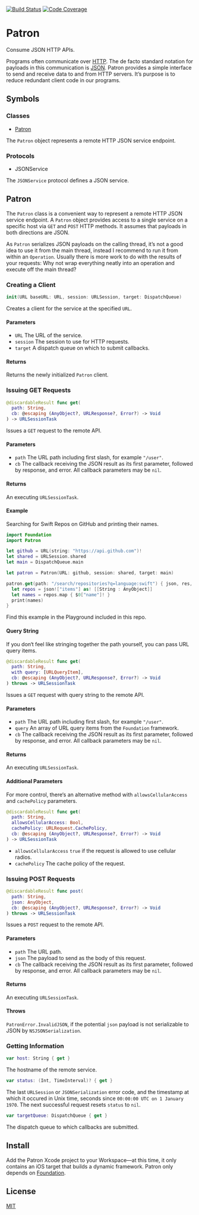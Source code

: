 [![Build Status](https://travis-ci.org/michaelnisi/patron.svg)](http://travis-ci.org/michaelnisi/patron)
[![Code Coverage](https://codecov.io/github/michaelnisi/patron/coverage.svg?branch=master)](https://codecov.io/github/michaelnisi/patron?branch=master)

# Patron

Consume JSON HTTP APIs.

Programs often communicate over [HTTP](http://httpwg.org/). The de facto standard notation for payloads in this communication is [JSON](http://www.json.org/). Patron provides a simple interface to send and receive data to and from HTTP servers. It’s purpose is to reduce redundant client code in our programs.

## Symbols

### Classes

- [Patron](#patron-1)

The `Patron` object represents a remote HTTP JSON service endpoint.

### Protocols

- JSONService

The `JSONService` protocol defines a JSON service.

## Patron

The `Patron` class is a convenient way to represent a remote HTTP JSON service endpoint. A `Patron` object provides access to a single service on a specific host via `GET` and `POST` HTTP methods. It assumes that payloads in both directions are JSON.

As `Patron` serializes JSON payloads on the calling thread, it’s not a good idea to use it from the main thread, instead I recommend to run it from within an `Operation`. Usually there is more work to do with the results of your requests: Why not wrap everything neatly into an operation and execute off the main thread?

### Creating a Client

```swift
init(URL baseURL: URL, session: URLSession, target: DispatchQueue)
```

Creates a client for the service at the specified `URL`.

#### Parameters

- `URL` The URL of the service.
- `session` The session to use for HTTP requests.
- `target` A dispatch queue on which to submit callbacks.

#### Returns

Returns the newly initialized `Patron` client.

### Issuing GET Requests

```swift
@discardableResult func get(
  path: String,
  cb: @escaping (AnyObject?, URLResponse?, Error?) -> Void
) -> URLSessionTask
```

Issues a `GET` request to the remote API.

#### Parameters

- `path` The URL path including first slash, for example `"/user"`.
- `cb` The callback receiving the JSON result as its first parameter, followed by response, and error. All callback parameters may be `nil`.

#### Returns

An executing `URLSessionTask`.

#### Example

Searching for Swift Repos on GitHub and printing their names.

```swift
import Foundation
import Patron

let github = URL(string: "https://api.github.com")!
let shared = URLSession.shared
let main = DispatchQueue.main

let patron = Patron(URL: github, session: shared, target: main)

patron.get(path: "/search/repositories?q=language:swift") { json, res, er in
  let repos = json!["items"] as! [[String : AnyObject]]
  let names = repos.map { $0["name"]! }
  print(names)
}
```

Find this example in the Playground included in this repo.

#### Query String

If you don‘t feel like stringing together the path yourself, you can pass URL query items.

```swift
@discardableResult func get(
  path: String,
  with query: [URLQueryItem],
  cb: @escaping (AnyObject?, URLResponse?, Error?) -> Void
) throws -> URLSessionTask
```

Issues a `GET` request with query string to the remote API.

#### Parameters

- `path` The URL path including first slash, for example `"/user"`.
- `query` An array of URL query items from the `Foundation` framework.
- `cb` The callback receiving the JSON result as its first parameter, followed by response, and error. All callback parameters may be `nil`.

#### Returns

An executing `URLSessionTask`.

#### Additional Parameters

For more control, there‘s an alternative method with `allowsCellularAccess` and `cachePolicy` parameters.

```swift
@discardableResult func get(
  path: String,
  allowsCellularAccess: Bool,
  cachePolicy: URLRequest.CachePolicy,
  cb: @escaping (AnyObject?, URLResponse?, Error?) -> Void
) -> URLSessionTask
```

- `allowsCellularAccess` `true` if the request is allowed to use cellular radios.
- `cachePolicy` The cache policy of the request.

### Issuing POST Requests

```swift
@discardableResult func post(
  path: String,
  json: AnyObject,
  cb: @escaping (AnyObject?, URLResponse?, Error?) -> Void
) throws -> URLSessionTask
```

Issues a `POST` request to the remote API.

#### Parameters

- `path` The URL path.
- `json` The payload to send as the body of this request.
- `cb` The callback receiving the JSON result as its first parameter, followed by response, and error. All callback parameters may be `nil`.

#### Returns

An executing `URLSessionTask`.

#### Throws

`PatronError.InvalidJSON`, if the potential `json` payload is
not serializable to JSON by `NSJSONSerialization`.

### Getting Information

```swift
var host: String { get }
```

The hostname of the remote service.

```swift
var status: (Int, TimeInterval)? { get }
```

The last `URLSession` or `JSONSerialization` error code, and the timestamp at which it occured in Unix time, seconds since `00:00:00 UTC on 1 January 1970`. The next successful request resets `status` to `nil`.

```swift
var targetQueue: DispatchQueue { get }
```

The dispatch queue to which callbacks are submitted.

## Install

Add the Patron Xcode project to your Workspace—at this time, it only contains an iOS target that builds a dynamic framework. Patron only depends on [Foundation](https://developer.apple.com/reference/Foundation).

## License

[MIT](https://raw.githubusercontent.com/michaelnisi/patron/master/LICENSE)
